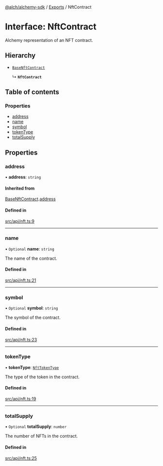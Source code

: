 [@alch/alchemy-sdk](../README.md) / [Exports](../modules.md) / NftContract

# Interface: NftContract

Alchemy representation of an NFT contract.

## Hierarchy

- [`BaseNftContract`](BaseNftContract.md)

  ↳ **`NftContract`**

## Table of contents

### Properties

- [address](NftContract.md#address)
- [name](NftContract.md#name)
- [symbol](NftContract.md#symbol)
- [tokenType](NftContract.md#tokentype)
- [totalSupply](NftContract.md#totalsupply)

## Properties

### address

• **address**: `string`

#### Inherited from

[BaseNftContract](BaseNftContract.md).[address](BaseNftContract.md#address)

#### Defined in

[src/api/nft.ts:9](https://github.com/alchemyplatform/alchemy-sdk-js/blob/598aca2/src/api/nft.ts#L9)

___

### name

• `Optional` **name**: `string`

The name of the contract.

#### Defined in

[src/api/nft.ts:21](https://github.com/alchemyplatform/alchemy-sdk-js/blob/598aca2/src/api/nft.ts#L21)

___

### symbol

• `Optional` **symbol**: `string`

The symbol of the contract.

#### Defined in

[src/api/nft.ts:23](https://github.com/alchemyplatform/alchemy-sdk-js/blob/598aca2/src/api/nft.ts#L23)

___

### tokenType

• **tokenType**: [`NftTokenType`](../enums/NftTokenType.md)

The type of the token in the contract.

#### Defined in

[src/api/nft.ts:19](https://github.com/alchemyplatform/alchemy-sdk-js/blob/598aca2/src/api/nft.ts#L19)

___

### totalSupply

• `Optional` **totalSupply**: `number`

The number of NFTs in the contract.

#### Defined in

[src/api/nft.ts:25](https://github.com/alchemyplatform/alchemy-sdk-js/blob/598aca2/src/api/nft.ts#L25)
